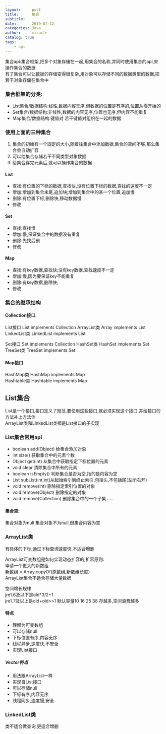 ```yaml
---
layout:     post
title:      集合
subtitle:   
date:       2019-07-12
categories: Java
author:     miracle
catalog: true
tags:
    - api
---
```


集合api:集合框架,把多个对象存储在一起,用集合的名称,并同时使用集合的api,来操作集合的数据  
有了集合可以让数据的存储变得很复杂,用对象可以存储不同的数据类型的数据,把若干对象存储在集合中

### 集合框架的分类:
* List集合/数据结构:线性,数据内容无序,但数据的位置是有序的,位置从零开始的
* Set集合/数据结构:非线性,数据的内容无序,位置也无序,但内容不能重复
* Map集合/数据结构:键值对 若干键值对组织在一起的数据

### 使用上面的三种集合
 1. 集合的初始有一个固定的大小,随着往集合中添加数据,集合的空间不够,那么集合会自动扩容
 2. 可以给集合存储若干不同类型对象数据
 3. 给集合存完元素后,就可以操作集合的数据

#### List

* 查找:有位置的下标的数据,查找快,没有位置下标的数据,查找的速度不一定
* 增加:增加到集合末尾,追加块;增加到集合中的某一个位置,追加慢
* 删除:有位置下标,删除快,移动数据慢
* 修改


#### Set

* 查找:查找慢
* 增加:慢,保证集合中的数据没有重复
* 删除:先找后删
* 修改

#### Map

* 查找:有key数据,查找快;没有key数据,查找速度不一定 
* 增加:慢,因为要保证key不能重复
* 删除:有key数据,删除快;
* 修改

### 集合的继承结构

#### Collection接口  

  List接口   List implements Collection
   ArrayList类 Array implements List  
   LinkedList类 LinkedList implements List  

 Set接口  Set implements Collection
  HashSet类 HashSet implements Set  
  TreeSet类 TreeSet implements Set  

#### Map接口  

  HashMap类 HashMap implements Map  
  Hashtable类 Hashtable implements Map  

  

## List集合

 List是一个接口,接口定义了规范,要使用这些接口,就必须实现这个接口,并给接口的方法补上方法体  
 ArrayList类和LinkedList类都是List接口的子实现  

### List集合常用api

* boolean add(Object) 给集合添加对象
* int size()  获取集合中的元素个数
* Object get(int) 从集合中获取指定下标位置的元素
* void clear 清除集合中所有的元素
* boolean isEmpty() 判断集合是否为空,指的是内容为空
* List subList(int,int)从起始索引到终止索引,包括头,不包括尾(左闭右开)
* void remove(int) 删除指定索引位置的对象
* void remove(Object) 删除指定的对象
* void remove(Collection) 删除集合中的一个子集
.....


#### 集合空:

集合对象为null
集合对象不为null,但集合内容为空
 
### ArrayList类

有具体的下标,通过下标查询速度快,不适合增删  

ArrayList可变数组是如何实现动态扩容的,扩容原则:  
申请一个更大的新数组  
新数组 = Array.copyOf(原数组,新数组长度)  
ArrayList集合不适合存储大量数据  

空间增长规律  
jre1.6及以下是old*3/2+1  
jre1.7及以上是old+old>>1
默认容量10 16 25 38 存越多,空间浪费越多


#### 特点

* 理解为可变数组
* 可以存储null
* 下标位置有序,内容无序
* 线程异步,速度快,不安全
* 实现List接口

##### Vector特点

* 用法跟ArrayList一样
* 实现自List接口
* 可以存储null
* 下标有序,内容无序
* 线程同步,速度慢,安全




### LinkedList类

类不适合做查询,更适合增删
  